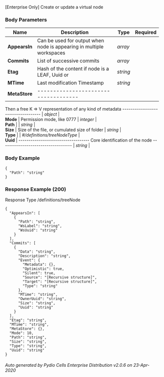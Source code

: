 






 
[Enterprise Only] Create or update a virtual node  


### Body Parameters

Name | Description | Type | Required
---|---|---|---
**AppearsIn** | Can be used for output when node is appearing in multiple workspaces | _array_ |   
**Commits** | List of successive commits | _array_ |   
**Etag** | Hash of the content if node is a LEAF, Uuid or | _string_ |   
**MTime** | Last modification Timestamp | _string_ |   
**MetaStore** | ------------------------------------
Then a free K => V representation of any kind of metadata
------------------------------------ | _object_ |   
**Mode** | Permission mode, like 0777 | _integer_ |   
**Path** |  | _string_ |   
**Size** | Size of the file, or cumulated size of folder | _string_ |   
**Type** |  | _#/definitions/treeNodeType_ |   
**Uuid** | ------------------------------------
Core identification of the node
------------------------------------ | _string_ |   


### Body Example
```
{
  "Path": "string"
}
```






### Response Example (200)
Response Type /definitions/treeNode

```
{
  "AppearsIn": [
    {
      "Path": "string",
      "WsLabel": "string",
      "WsUuid": "string"
    }
  ],
  "Commits": [
    {
      "Data": "string",
      "Description": "string",
      "Event": {
        "Metadata": {},
        "Optimistic": true,
        "Silent": true,
        "Source": "[Recursive structure]",
        "Target": "[Recursive structure]",
        "Type": "string"
      },
      "MTime": "string",
      "OwnerUuid": "string",
      "Size": "string",
      "Uuid": "string"
    }
  ],
  "Etag": "string",
  "MTime": "string",
  "MetaStore": {},
  "Mode": 10,
  "Path": "string",
  "Size": "string",
  "Type": "string",
  "Uuid": "string"
}
```




###### Auto generated by Pydio Cells Enterprise Distribution v2.0.6 on 23-Apr-2020
